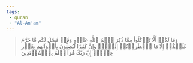 ```yaml
---
tags: 
 - quran 
 - "Al-An'am"
---
```


> وَمَا لَكُمۡ أَلَّا تَأۡكُلُواْ مِمَّا ذُكِرَ ٱسۡمُ ٱللَّهِ عَلَيۡهِ وَقَدۡ فَصَّلَ لَكُم مَّا حَرَّمَ عَلَيۡكُمۡ إِلَّا مَا ٱضۡطُرِرۡتُمۡ إِلَيۡهِۗ وَإِنَّ كَثِيرٗا لَّيُضِلُّونَ بِأَهۡوَآئِهِم بِغَيۡرِ عِلۡمٍۚ إِنَّ رَبَّكَ هُوَ أَعۡلَمُ بِٱلۡمُعۡتَدِينَ

